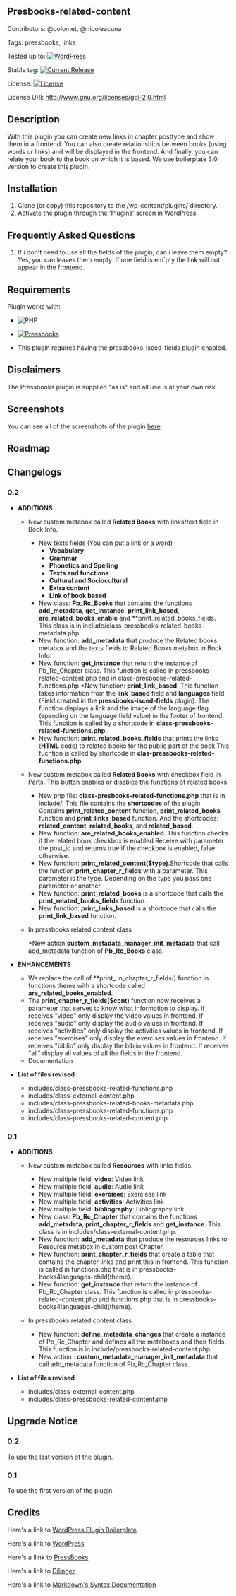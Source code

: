 ## Presbooks-related-content 

Contributors: @colomet,  @nicoleacuna

Tags: pressbooks, links

Tested up to: [![WordPress](https://img.shields.io/wordpress/v/akismet.svg)](https://wordpress.org/download/)


Stable tag: [![Current Release](https://img.shields.io/github/release/Books4Languages/pressbooks-metadata-related_content.svg)](https://github.com/Books4Languages/pressbooks-metadata-related_content/releases/latest/)

License:  [![License](https://img.shields.io/badge/license-GPL--2.0%2B-red.svg)](https://github.com/Books4Languages/pressbooks-metadata-related_content/blob/master/license.txt)

License URI: http://www.gnu.org/licenses/gpl-2.0.html

## Description  
With this plugin you can create new links in chapter posttype and show them in a frontend. You can also create relationships between books (using words or links) and will be displayed in the frontend. And finally, you can relate your book to the book on which it is based.  We use boilerplate 3.0 version to create this plugin.

## Installation 
1. Clone (or copy) this repository to the /wp-content/plugins/ directory.
2. Activate the plugin through the  'Plugins' screen in WordPress.

## Frequently Asked Questions 
1. If i don't need to use all the fields of the plugin, can i leave them empty? Yes, you can leaves them empty. If one field is em`pty the link will not appear in the frontend.

## Requirements 
Plugin works with:

- ![PHP](https://img.shields.io/badge/PHP-5.6.X-blue.svg)

- [![Pressbooks](https://img.shields.io/badge/Pressbooks-V%203.9.9-red.svg)](https://github.com/pressbooks/pressbooks/releases/tag/3.9.9)

- This plugin requires having the pressbooks-isced-fields plugin enabled.


## Disclaimers 
The Pressbooks plugin is supplied "as is" and all use is at your own risk.

## Screenshots 
You can see all of the screenshots of the plugin [here](https://github.com/Books4Languages/pressbooks-metadata-related_content/blob/master/pressbooks-related-content/screenshots/screenshots.md).
## Roadmap


## Changelogs 
### 0.2

* **ADDITIONS**
	* New custom metabox called **Related Books** with links/text field in Book Info.

		* New texts fields (You can put a link or a word)
			* **Vocabulary**
			* **Grammar**
			* **Phonetics and Spelling**
			* **Texts and functions**
			* **Cultural and Sociocultural**
			* **Extra content**
			* **Link of book based**
		* New class: **Pb_Rc_Books** that contains the functions **add_metadata**, **get_instance**, **print_link_based**, **are_related_books_enable** and **print_related_books_fields. This class is in include/class-pressbooks-related-books-metadata.php
		* New function: **add_metadata** that produce the Related books metabox and the texts fields to Related Books metabox in Book Info. 
		* New function: **get_instance** that return the instance of Pb_Rc_Chapter class. This function is called in pressbooks-related-content.php and in class-presbooks-related-functions.php
		*New function: **print_link_based**. This function takes information from the **link_based** field and **languages** field (Field created in the **pressbooks-isced-fields** plugin). The function displays a link and the image of the language flag (epending on the language field value) in the footer of frontend. This function is called by a shortcode in **class-pressbooks-related-functions.php**.
		* New function: **print_related_books_fields** that prints the links (**HTML** code) to related books for the public part of the book.This fucntion is called by shortcode in **clas-pressbooks-related-functions.php**


	* New custom metabox called **Related Books** with checkbox field in Parts. This button enables or disables the functions of related books.


		* New php file: **class-presbooks-related-functions.php** that is in include/. This file contains the **shortcodes** of the plugin. Contains **print_related_content** function, **print_related_books** function and **print_links_based** function. And the shortcodes: **related_content**, **related_books**, and **related_based**.
		* New function: **are_related_books_enabled**. This function checks if the related book checkbox is enabled.Receive with parameter the post_id and returns true if the checkbox is enabled, false otherwise.
		* New function: **print_related_content($type)**.Shortcode that calls the function **print_chapter_r_fields** with a parameter. This parameter is the type. Depending on the type you pass one parameter or another.
		* New function: **print_related_books** is a shortcode that calls the **print_related_books_fields** function.
		* New function: **print_links_based** is a shortcode  that calls the **print_link_based** function.



	* In pressbooks related content class

		*New action:**custom_metadata_manager_init_metadata** that call add_metadata function of **Pb_Rc_Books** class.

* **ENHANCEMENTS**
	
	* We replace the call of **print_ in_chapter_r_fields() function in functions theme with a shortcode called **are_related_books_enabled**.
	* The **print_chapter_r_fields($cont)** function now receives a parameter that serves to know what information to display. If receives "video" only display the video values in frontend. If receives "audio" only display the audio values in frontend. If receives "activities" only display the activities values in frontend. If receives "exercises" only display the exercises values in frontend. If receives "biblio" only display the biblio values in frontend. If receives "all"  display all values of all the fields in the frontend. 
	* Documentation 

* **List of files revised**

	* includes/class-pressbooks-related-functions.php
	* includes/class-external-content.php
	* includes/class-pressbooks-related-books-metadata.php
	* includes/class-pressbooks-related-functions.php
	* includes/class-pressbooks-related-content.php


### 0.1
* **ADDITIONS**
 
 	* New  custom metabox called **Resources** with links fields. 

		* New multiple field: **video**: Video link
		* New multiple field: **audio**: Audio link
		* New multiple field: **exercises**: Exercises link
		* New multiple field: **activities**: Activities link
		* New multiple field: **bibliography**: Bibliography link
		* New class: **Pb_Rc_Chapter** that contains the functions **add_metadata**, **print_chapter_r_fields** and **get_instance**. This class is in includes/class-external-content.php.
		* New function: **add_metadata** that produce the resources links to Resource metabox in custom post Chapter.
		* New function: **print_chapter_r_fields** that create a table that contains the chapter links and print this in frontend. This function is called in functions.php that is in pressbooks-books4languages-child(theme).
		* New function: **get_instance** that return the instance of Pb_Rc_Chapter class. This function is called in pressbooks-related-content.php and functions.php that is in pressbooks-books4languages-child(theme).

	* In pressbooks related content class	

		* New function:  **define_metadata_changes** that create a instance of Pb_Rc_Chapter and defines all the metaboxes and their fields. This function is in include/pressbooks-related-content.php.
		* New action : **custom_metadata_manager_init_metadata** that call add_metadata function of Pb_Rc_Chapter class.

* **List of files revised**

	* includes/class-external-content.php
	* includes/class-pressbooks-related-content.php



## Upgrade Notice 
### 0.2
To use the last version of the plugin.
### 0.1
To use the first version of the plugin.


## Credits 
Here's a link to [WordPress Plugin Boilerplate](http://wppb.io/).

Here's a link to [WordPress](https://wordpress.org/)

Here's a llink to [PressBooks](https://pressbooks.org/get-involved/)

Here's a link to [Dilinger](http://dillinger.io/)

Here's a link to [Markdown's Syntax Documentation](https://daringfireball.net/projects/markdown/syntax)



